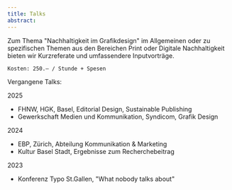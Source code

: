 ```yaml
---
title: Talks
abstract:
---
```


<script>
    import Div from '$lib/components/Div.svelte';
</script>
Zum Thema "Nachhaltigkeit im Grafikdesign" im Allgemeinen oder zu spezifischen Themen aus den Bereichen Print oder Digitale Nachhaltigkeit bieten wir Kurzreferate und umfassendere Inputvorträge. 

<Div classes="bg-primary-300 p-3 rounded-3xl">

    Kosten: 250.– / Stunde + Spesen

</Div>

Vergangene Talks:

2025 
* FHNW, HGK, Basel, Editorial Design, Sustainable Publishing
* Gewerkschaft Medien und Kommunikation, Syndicom, Grafik Design

2024
* EBP, Zürich, Abteilung Kommunikation & Marketing
* Kultur Basel Stadt, Ergebnisse zum Recherchebeitrag

2023
* Konferenz Typo St.Gallen, "What nobody talks about"

